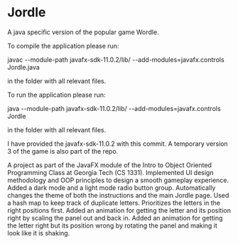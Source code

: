 # Jordle
A java specific version of the popular game Wordle.

To compile the application please run:

javac --module-path javafx-sdk-11.0.2/lib/ --add-modules=javafx.controls Jordle.java

in the folder with all relevant files.

To run the application please run:

java --module-path javafx-sdk-11.0.2/lib/ --add-modules=javafx.controls Jordle    

in the folder with all relevant files.

I have provided the javafx-sdk-11.0.2 with this commit. A temporary version 3 of the game is also part of the repo.

A project as part of the JavaFX module of the Intro to Object Oriented Programming Class at Georgia Tech (CS 1331).
Implemented UI design methodology and OOP principles to design a smooth gameplay experience.
Added a dark mode and a light mode radio button group. Automatically changes the theme of both the instructions and the main Jordle page.
Used a hash map to keep track of duplicate letters. Prioritizes the letters in the right positions first. 
Added an animation for getting the letter and its position right by scaling the panel out and back in.
Added an animation for getting the letter right but its position wrong by rotating the panel and making it look like it is shaking.


